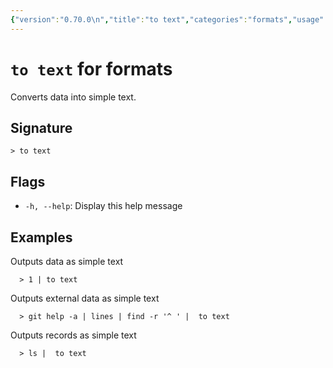 ```yaml
---
{"version":"0.70.0\n","title":"to text","categories":"formats","usage":"Converts data into simple text.\n"}
---
```

<!-- THIS FILE IS GENERATED BY update_book_commands.cjs USING NUSHELL'S HELP COMMANDS.
REFRAIN FROM EDITING IT MANUALLY.-->
# <code>to text</code> for formats

<div class='command-title'>Converts data into simple text.</div>

## Signature

```> to text```

## Flags

 * ```-h, --help```: Display this help message
## Examples

  Outputs data as simple text
```shell
  > 1 | to text
```
  Outputs external data as simple text
```shell
  > git help -a | lines | find -r '^ ' |  to text
```
  Outputs records as simple text
```shell
  > ls |  to text
```


